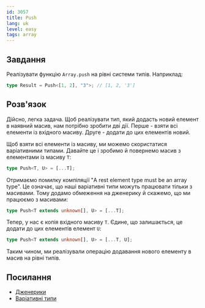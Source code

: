 ```yaml
---
id: 3057
title: Push
lang: uk
level: easy
tags: array
---
```


## Завдання

Реалізувати функцію `Array.push` на рівні системи типів.
Наприклад:

```typescript
type Result = Push<[1, 2], "3">; // [1, 2, '3']
```

## Розв'язок

Дійсно, легка задача.
Щоб реалізувати тип, який додасть новий елемент в наявний масив, нам потрібно зробити дві дії.
Перше - взяти всі елементи із вхідного масиву.
Друге - додати до цих елементів новий.

Щоб взяти всі елементи із масиву, ми можемо скористатися варіативними типами.
Давайте це і зробимо й повернемо масив з елементами із масиву `T`:

```typescript
type Push<T, U> = [...T];
```

Отримаємо помилку компіляції "A rest element type must be an array type".
Це означає, що наші варіативні типи можуть працювати тільки з масивами.
Тому додамо обмеження на дженерику й скажемо, що ми працюємо з масивами:

```typescript
type Push<T extends unknown[], U> = [...T];
```

Тепер, у нас є копія вхідного масиву `T`.
Єдине, що залишається, це додати до цих елементів елемент `U`:

```typescript
type Push<T extends unknown[], U> = [...T, U];
```

Таким чином, ми реалізували операцію додавання нового елементу в масив на рівні типів.

## Посилання

- [Дженерики](https://www.typescriptlang.org/docs/handbook/2/generics.html)
- [Варіативні типи](https://www.typescriptlang.org/docs/handbook/release-notes/typescript-4-0.html#variadic-tuple-types)
